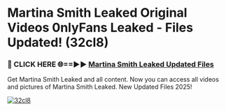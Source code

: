 # Martina Smith Leaked Original Videos 0nlyFans Leaked - Files Updated! (32cl8)

<h3>🔴 CLICK HERE 🌐==►► <a href="https://tinyurl.com/brd5kh86" rel="nofollow">Martina Smith Leaked Updated Files</a></h3>

Get Martina Smith Leaked and all content. Now you can access all videos and pictures of Martina Smith Leaked. New Updated Files 2025!

[![32cl8](https://i.imgur.com/K7sEzmb.gif)](https://tinyurl.com/brd5kh86)
